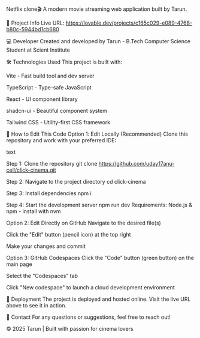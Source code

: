 Netflix clone🎬 A modern movie streaming web application built by Tarun.

🚀 Project Info Live URL: https://lovable.dev/projects/c165c029-e089-4768-b80c-5944bd1cb680

💻 Developer Created and developed by Tarun - B.Tech Computer Science Student at Scient Institute

🛠️ Technologies Used This project is built with:

Vite - Fast build tool and dev server

TypeScript - Type-safe JavaScript

React - UI component library

shadcn-ui - Beautiful component system

Tailwind CSS - Utility-first CSS framework

📝 How to Edit This Code Option 1: Edit Locally (Recommended) Clone this repository and work with your preferred IDE:

text

Step 1: Clone the repository
git clone https://github.com/uday17anu-cell/click-cinema.git

Step 2: Navigate to the project directory
cd click-cinema

Step 3: Install dependencies
npm i

Step 4: Start the development server
npm run dev Requirements: Node.js & npm - install with nvm

Option 2: Edit Directly on GitHub Navigate to the desired file(s)

Click the "Edit" button (pencil icon) at the top right

Make your changes and commit

Option 3: GitHub Codespaces Click the "Code" button (green button) on the main page

Select the "Codespaces" tab

Click "New codespace" to launch a cloud development environment

🚀 Deployment The project is deployed and hosted online. Visit the live URL above to see it in action.

📧 Contact For any questions or suggestions, feel free to reach out!

© 2025 Tarun | Built with passion for cinema lovers
